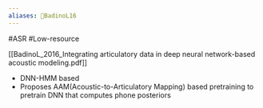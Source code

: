 ```yaml
---
aliases: 🔬BadinoL16
---
```

#ASR  #Low-resource 

[[BadinoL_2016_Integrating articulatory data in deep neural network-based acoustic modeling.pdf]]

- DNN-HMM based
- Proposes AAM(Acoustic-to-Articulatory Mapping) based pretraining to pretrain DNN that computes phone posteriors
